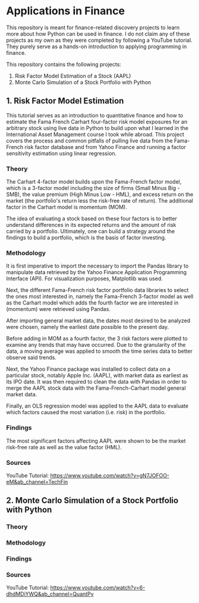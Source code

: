 # Applications in Finance
This repository is meant for finance-related discovery projects to learn more about how Python can be used in finance. I do not claim any of these projects as my own as they were completed by following a YouTube tutorial. They purely serve as a hands-on introduction to applying programming in finance.

This repository contains the following projects:
1. Risk Factor Model Estimation of a Stock (AAPL)
2. Monte Carlo Simulation of a Stock Portfolio with Python

## 1. Risk Factor Model Estimation
This tutorial serves as an introduction to quantitative finance and how to estimate the Fama French Carhart four-factor risk model exposures for an arbitrary stock using live data in Python to build upon what I learned in the International Asset Management course I took while abroad. This project covers the process and common pitfalls of pulling live data from the Fama-French risk factor database and from Yahoo Finance and running a factor sensitivity estimation using linear regression.

### Theory
The Carhart 4-factor model builds upon the Fama-French factor model, which is a 3-factor model including the size of firms (Small Minus Big - SMB), the value premium (High Minus Low - HML), and excess return on the market (the portfolio's return less the risk-free rate of return). The additional factor in the Carhart model is momentum (MOM). 

The idea of evaluating a stock based on these four factors is to better understand differences in its expected returns and the amount of risk carried by a portfolio. Ultimately, one can build a strategy around the findings to build a portfolio, which is the basis of factor investing.

### Methodology
It is first imperative to import the necessary to import the Pandas library to manipulate data retrieved by the Yahoo Finance Application Programming Interface (API). For visualization purposes, Matplotlib was used.

Next, the different Fama-French risk factor portfolio data libraries to select the ones most interested in, namely the Fama-French 3-factor model as well as the Carhart model which adds the fourth factor we are interested in (momentum) were retrieved using Pandas.

After importing general market data, the dates most desired to be analyzed were chosen, namely the earliest date possible to the present day.

Before adding in MOM as a fourth factor, the 3 risk factors were plotted to examine any trends that may have occurred. Due to the granularity of the data, a moving average was applied to smooth the time series data to better observe said trends.

Next, the Yahoo Finance package was installed to collect data on a particular stock, notably Apple Inc. (AAPL), with market data as earliest as its IPO date. It was then required to clean the data with Pandas in order to merge the AAPL stock data with the Fama-French-Carhart model general market data.

Finally, an OLS regression model was applied to the AAPL data to evaluate which factors caused the most variation (i.e. risk) in the portfolio.

### Findings
The most significant factors affecting AAPL were shown to be the market risk-free rate as well as the value factor (HML).

### Sources
YouTube Tutorial: https://www.youtube.com/watch?v=gN7JOFOO-eM&ab_channel=TechFin

## 2. Monte Carlo Simulation of a Stock Portfolio with Python
### Theory
### Methodology
### Findings
### Sources
YouTube Tutorial: https://www.youtube.com/watch?v=6-dhdMDiYWQ&ab_channel=QuantPy
